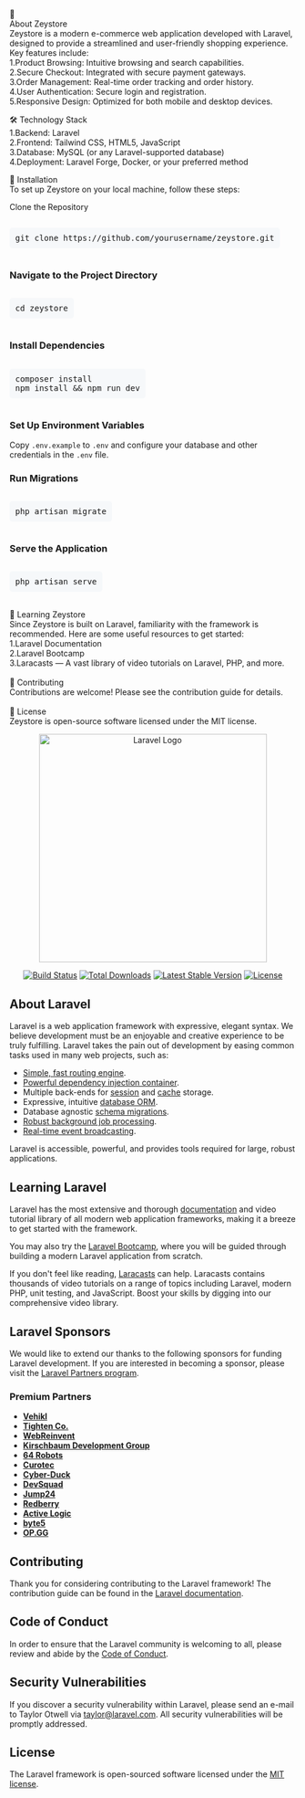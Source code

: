 
📜<br>
About Zeystore <br>
Zeystore is a modern e-commerce web application developed with Laravel, designed to provide a streamlined and user-friendly shopping experience. Key features include:<br>
1.Product Browsing: Intuitive browsing and search capabilities.<br>
2.Secure Checkout: Integrated with secure payment gateways.<br>
3.Order Management: Real-time order tracking and order history.<br>
4.User Authentication: Secure login and registration.<br>
5.Responsive Design: Optimized for both mobile and desktop devices.<br>

🛠️ Technology Stack<br>
1.Backend: Laravel<br>
2.Frontend: Tailwind CSS, HTML5, JavaScript<br>
3.Database: MySQL (or any Laravel-supported database)<br>
4.Deployment: Laravel Forge, Docker, or your preferred method<br>

🚀 Installation<br>
To set up Zeystore on your local machine, follow these steps:<br>
<p>Clone the Repository</p>
<div style="position: relative;">
  <pre id="codeBlock" style="background-color: #f6f8fa; padding: 10px; border-radius: 5px; display: inline-block;">git clone https://github.com/yourusername/zeystore.git</pre>
</div>
<h3> Navigate to the Project Directory</h3>
<div style="position: relative;">
  <pre id="codeBlock1" style="background-color: #f6f8fa; padding: 10px; border-radius: 5px; display: inline-block;">cd zeystore</pre>
<h3>Install Dependencies</h3>
<div style="position: relative;">
  <pre id="codeBlock2" style="background-color: #f6f8fa; padding: 10px; border-radius: 5px; display: inline-block;">composer install
npm install && npm run dev</pre>
</div>
<h3>Set Up Environment Variables</h3>
<p>Copy <code>.env.example</code> to <code>.env</code> and configure your database and other credentials in the <code>.env</code> file.</p>
<h3> Run Migrations</h3>
<div style="position: relative;">
  <pre id="codeBlock3" style="background-color: #f6f8fa; padding: 10px; border-radius: 5px; display: inline-block;">php artisan migrate</pre>
</div>
<h3> Serve the Application</h3>
<div style="position: relative;">
  <pre id="codeBlock4" style="background-color: #f6f8fa; padding: 10px; border-radius: 5px; display: inline-block;">php artisan serve</pre>
</div><br>
📘 Learning Zeystore<br>
Since Zeystore is built on Laravel, familiarity with the framework is recommended. Here are some useful resources to get started:<br>
1.Laravel Documentation<br>
2.Laravel Bootcamp<br>
3.Laracasts — A vast library of video tutorials on Laravel, PHP, and more.<br><br>
🤝 Contributing<br>
Contributions are welcome! Please see the contribution guide for details.<br><br>
📄 License<br>
Zeystore is open-source software licensed under the MIT license.<br>


<p align="center"><a href="https://laravel.com" target="_blank"><img src="https://raw.githubusercontent.com/laravel/art/master/logo-lockup/5%20SVG/2%20CMYK/1%20Full%20Color/laravel-logolockup-cmyk-red.svg" width="400" alt="Laravel Logo"></a></p>

<p align="center">
<a href="https://github.com/laravel/framework/actions"><img src="https://github.com/laravel/framework/workflows/tests/badge.svg" alt="Build Status"></a>
<a href="https://packagist.org/packages/laravel/framework"><img src="https://img.shields.io/packagist/dt/laravel/framework" alt="Total Downloads"></a>
<a href="https://packagist.org/packages/laravel/framework"><img src="https://img.shields.io/packagist/v/laravel/framework" alt="Latest Stable Version"></a>
<a href="https://packagist.org/packages/laravel/framework"><img src="https://img.shields.io/packagist/l/laravel/framework" alt="License"></a>
</p>

## About Laravel

Laravel is a web application framework with expressive, elegant syntax. We believe development must be an enjoyable and creative experience to be truly fulfilling. Laravel takes the pain out of development by easing common tasks used in many web projects, such as:

- [Simple, fast routing engine](https://laravel.com/docs/routing).
- [Powerful dependency injection container](https://laravel.com/docs/container).
- Multiple back-ends for [session](https://laravel.com/docs/session) and [cache](https://laravel.com/docs/cache) storage.
- Expressive, intuitive [database ORM](https://laravel.com/docs/eloquent).
- Database agnostic [schema migrations](https://laravel.com/docs/migrations).
- [Robust background job processing](https://laravel.com/docs/queues).
- [Real-time event broadcasting](https://laravel.com/docs/broadcasting).

Laravel is accessible, powerful, and provides tools required for large, robust applications.

## Learning Laravel

Laravel has the most extensive and thorough [documentation](https://laravel.com/docs) and video tutorial library of all modern web application frameworks, making it a breeze to get started with the framework.

You may also try the [Laravel Bootcamp](https://bootcamp.laravel.com), where you will be guided through building a modern Laravel application from scratch.

If you don't feel like reading, [Laracasts](https://laracasts.com) can help. Laracasts contains thousands of video tutorials on a range of topics including Laravel, modern PHP, unit testing, and JavaScript. Boost your skills by digging into our comprehensive video library.

## Laravel Sponsors

We would like to extend our thanks to the following sponsors for funding Laravel development. If you are interested in becoming a sponsor, please visit the [Laravel Partners program](https://partners.laravel.com).

### Premium Partners

- **[Vehikl](https://vehikl.com/)**
- **[Tighten Co.](https://tighten.co)**
- **[WebReinvent](https://webreinvent.com/)**
- **[Kirschbaum Development Group](https://kirschbaumdevelopment.com)**
- **[64 Robots](https://64robots.com)**
- **[Curotec](https://www.curotec.com/services/technologies/laravel/)**
- **[Cyber-Duck](https://cyber-duck.co.uk)**
- **[DevSquad](https://devsquad.com/hire-laravel-developers)**
- **[Jump24](https://jump24.co.uk)**
- **[Redberry](https://redberry.international/laravel/)**
- **[Active Logic](https://activelogic.com)**
- **[byte5](https://byte5.de)**
- **[OP.GG](https://op.gg)**

## Contributing

Thank you for considering contributing to the Laravel framework! The contribution guide can be found in the [Laravel documentation](https://laravel.com/docs/contributions).

## Code of Conduct

In order to ensure that the Laravel community is welcoming to all, please review and abide by the [Code of Conduct](https://laravel.com/docs/contributions#code-of-conduct).

## Security Vulnerabilities

If you discover a security vulnerability within Laravel, please send an e-mail to Taylor Otwell via [taylor@laravel.com](mailto:taylor@laravel.com). All security vulnerabilities will be promptly addressed.

## License

The Laravel framework is open-sourced software licensed under the [MIT license](https://opensource.org/licenses/MIT).
